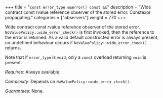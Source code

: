 +++
title = "`const error_type &&error() const &&`"
description = "Wide contract const rvalue reference observer of the stored error. Constexpr propagating."
categories = ["observers"]
weight = 770
+++

Wide contract const rvalue reference observer of the stored error. `NoValuePolicy::wide_error_check()` is first invoked, then the reference to the error is returned. As a valid default constructed error is always present, no undefined behaviour occurs if `NoValuePolicy::wide_error_check()` returns.

Note that if `error_type` is `void`, only a `const` overload returning `void` is present.

*Requires*: Always available.

*Complexity*: Depends on `NoValuePolicy::wide_error_check()`.

*Guarantees*: None.

